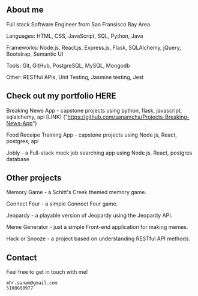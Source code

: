
## About me
Full stack Software Engineer from San Fransisco Bay Area.

Languages: HTML, CSS, JavaScript, SQL, Python, Java

Frameworks: Node.js, React.js, Express.js, Flask, SQLAlchemy, jQuery, Bootstrap, Semantic UI

Tools: Git, GitHub, PostgreSQL, MySQL, Mongodb

Other: RESTful APIs, Unit Testing, Jasmine testing, Jest

## Check out my portfolio HERE

Breaking News App - capstone projects using python, flask, javascript, sqlalchemy, api [LINK] ("https://github.com/sanamcha/Projects-Breaking-News-App")

Food Receipe Training App - capstone projects using Node js, React, postgres, api

Jobly - a Full-stack mock job searching app using Node js, React, postgres database

## Other projects

Memory Game - a Schitt's Creek themed memory game.

Connect Four - a simple Connect Four game.

Jeopardy - a playable version of Jeopardy using the Jeopardy API.

Meme Generator - just a simple Front-end application for making memes.

Hack or Snooze - a project based on understanding RESTful API methods.

## Contact
Feel free to get in touch with me!

    mhr.sanam@gmail.com 
    5108608977
